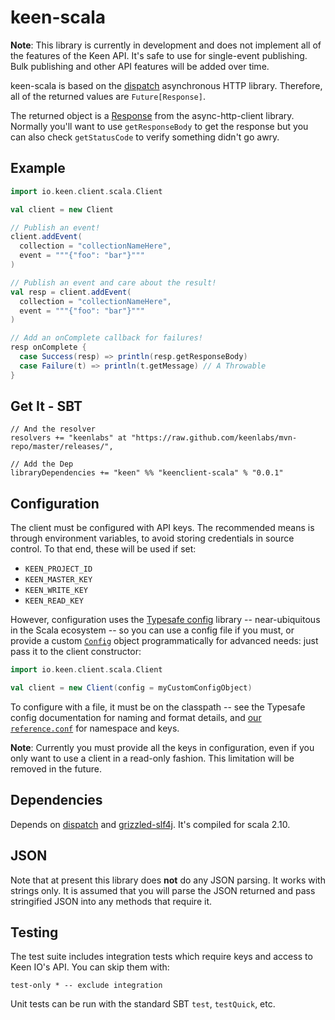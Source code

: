 # keen-scala

**Note**: This library is currently in development and does not implement all of the features of the Keen API.
It's safe to use for single-event publishing. Bulk publishing and other API features will be added over time.

keen-scala is based on the [dispatch](http://dispatch.databinder.net/Dispatch.html)
asynchronous HTTP library. Therefore, all of the returned values are
`Future[Response]`.

The returned object is a [Response](http://sonatype.github.io/async-http-client/apidocs/reference/com/ning/http/client/Response.html)
from the async-http-client library. Normally you'll want to use `getResponseBody`
to get the response but you can also check `getStatusCode` to verify something
didn't go awry.

## Example

```scala
import io.keen.client.scala.Client

val client = new Client

// Publish an event!
client.addEvent(
  collection = "collectionNameHere",
  event = """{"foo": "bar"}"""
)

// Publish an event and care about the result!
val resp = client.addEvent(
  collection = "collectionNameHere",
  event = """{"foo": "bar"}"""
)

// Add an onComplete callback for failures!
resp onComplete {
  case Success(resp) => println(resp.getResponseBody)
  case Failure(t) => println(t.getMessage) // A Throwable
}
```

## Get It - SBT

```
// And the resolver
resolvers += "keenlabs" at "https://raw.github.com/keenlabs/mvn-repo/master/releases/",

// Add the Dep
libraryDependencies += "keen" %% "keenclient-scala" % "0.0.1"
```

## Configuration

The client must be configured with API keys. The recommended means is through
environment variables, to avoid storing credentials in source control. To that
end, these will be used if set:

* `KEEN_PROJECT_ID`
* `KEEN_MASTER_KEY`
* `KEEN_WRITE_KEY`
* `KEEN_READ_KEY`

However, configuration uses the [Typesafe config] library -- near-ubiquitous in
the Scala ecosystem -- so you can use a config file if you must, or provide a
custom [`Config`] object programmatically for advanced needs: just pass it to
the client constructor:

```scala
import io.keen.client.scala.Client

val client = new Client(config = myCustomConfigObject)
```

To configure with a file, it must be on the classpath -- see the Typesafe config
documentation for naming and format details, and [our `reference.conf`] for
namespace and keys.

**Note**: Currently you must provide all the keys in configuration, even if you
only want to use a client in a read-only fashion. This limitation will be
removed in the future.

[Typesafe config]: https://github.com/typesafehub/config
[`Config`]: http://typesafehub.github.io/config/latest/api/com/typesafe/config/Config.html
[our `reference.conf`]: https://github.com/keenlabs/KeenClient-Scala/tree/master/src/main/resources/reference.conf

## Dependencies

Depends on [dispatch](http://dispatch.databinder.net/Dispatch.html) and
[grizzled-slf4j](http://software.clapper.org/grizzled-slf4j/). It's compiled for
scala 2.10.

## JSON

Note that at present this library does **not** do any JSON parsing. It works with strings only. It is
assumed that you will parse the JSON returned and pass stringified JSON into any methods that
require it.

## Testing

The test suite includes integration tests which require keys and access to Keen IO's
API. You can skip them with:

    test-only * -- exclude integration

Unit tests can be run with the standard SBT `test`, `testQuick`, etc.

